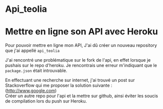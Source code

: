 # Api_teolia

<h1>Mettre en ligne son API avec Heroku</h1>

<p>Pour pouvoir mettre en ligne mon API, J'ai dû créer un nouveau repository que j'ai appellé <code>api_teolia</code></p>

<p>J'ai rencontré une problématique sur le fork de l'api, en effet lorsque je pushais sur le repo d'heroku.
  Je rencontrais une erreur m'indiquant que le <code>package.json</code> était introuvable.
</p>
<p>En effectuant une recherche sur internet, j'ai trouvé un post sur Stackoverflow qui me proposer la solution suivante : (<a href="http://google.com">http://www.google.com</a>) <br/> 
  Créer un autre repo pour l'api et la mettre sur github, ainsi éviter les soucis de compilation lors du push sur Heroku.
</p>